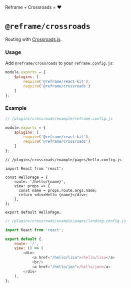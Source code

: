 <!---






    WARNING, READ THIS.
    This is a computed file. Do not edit.
    Edit `/plugins/crossroads/readme.template.md` instead.












    WARNING, READ THIS.
    This is a computed file. Do not edit.
    Edit `/plugins/crossroads/readme.template.md` instead.












    WARNING, READ THIS.
    This is a computed file. Do not edit.
    Edit `/plugins/crossroads/readme.template.md` instead.












    WARNING, READ THIS.
    This is a computed file. Do not edit.
    Edit `/plugins/crossroads/readme.template.md` instead.












    WARNING, READ THIS.
    This is a computed file. Do not edit.
    Edit `/plugins/crossroads/readme.template.md` instead.






-->
Reframe + Crossroads = :heart:

# `@reframe/crossroads`

Routing with [Crossroads.js](https://github.com/millermedeiros/crossroads.js).

### Usage

Add `@reframe/crossroads` to your `reframe.config.js`:

~~~js
module.exports = {
    $plugins: [
        require('@reframe/react-kit'),
        require('@reframe/crossroads')
    ]
};
~~~

### Example

~~~js
// /plugins/crossroads/example/reframe.config.js

module.exports = {
    $plugins: [
        require('@reframe/react-kit'),
        require('@reframe/crossroads')
    ]
};
~~~

~~~sugarss
// /plugins/crossroads/example/pages/hello.config.js

import React from 'react';

const HelloPage = {
    route: '/hello/{name}',
    view: props => {
      const name = props.route.args.name;
      return <div>Hello {name}</div>;
    },
};

export default HelloPage;
~~~

~~~js
// /plugins/crossroads/example/pages/landing.config.js

import React from 'react';

export default {
    route: '/',
    view: () => (
        <div>
            <a href="/hello/lisa">/hello/lisa</a>
            <br/>
            <a href="/hello/jon">/hello/jon</a>
        </div>
    ),
};
~~~

<!---






    WARNING, READ THIS.
    This is a computed file. Do not edit.
    Edit `/plugins/crossroads/readme.template.md` instead.












    WARNING, READ THIS.
    This is a computed file. Do not edit.
    Edit `/plugins/crossroads/readme.template.md` instead.












    WARNING, READ THIS.
    This is a computed file. Do not edit.
    Edit `/plugins/crossroads/readme.template.md` instead.












    WARNING, READ THIS.
    This is a computed file. Do not edit.
    Edit `/plugins/crossroads/readme.template.md` instead.












    WARNING, READ THIS.
    This is a computed file. Do not edit.
    Edit `/plugins/crossroads/readme.template.md` instead.






-->
